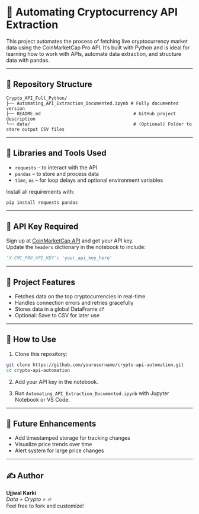 # 🚀 Automating Cryptocurrency API Extraction

This project automates the process of fetching live cryptocurrency market data using the CoinMarketCap Pro API. It’s built with Python and is ideal for learning how to work with APIs, automate data extraction, and structure data with pandas.

---

## 📁 Repository Structure

```
Crypto_API_Full_Python/          
├── Automating_API_Extraction_Documented.ipynb # Fully documented version
├── README.md                                   # GitHub project description
└── data/                                       # (Optional) Folder to store output CSV files
```

---

## 🧰 Libraries and Tools Used

- `requests` – to interact with the API
- `pandas` – to store and process data
- `time`, `os` – for loop delays and optional environment variables

Install all requirements with:
```bash
pip install requests pandas
```

---

## 🔑 API Key Required

Sign up at [CoinMarketCap API](https://coinmarketcap.com/api/) and get your API key.  
Update the `headers` dictionary in the notebook to include:
```python
'X-CMC_PRO_API_KEY': 'your_api_key_here'
```

---

## 🧠 Project Features

- Fetches data on the top cryptocurrencies in real-time
- Handles connection errors and retries gracefully
- Stores data in a global DataFrame `df`
- Optional: Save to CSV for later use

---

## 🚀 How to Use

1. Clone this repository:
```bash
git clone https://github.com/yourusername/crypto-api-automation.git
cd crypto-api-automation
```

2. Add your API key in the notebook.

3. Run `Automating_API_Extraction_Documented.ipynb` with Jupyter Notebook or VS Code.

---

## 📌 Future Enhancements

- Add timestamped storage for tracking changes
- Visualize price trends over time
- Alert system for large price changes

---

## ✍️ Author

**Ujjwal Karki**  
_Data + Crypto = 🔥_  
Feel free to fork and customize!
